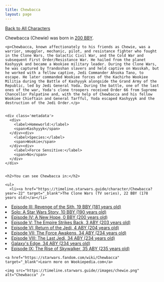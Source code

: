 ```yaml
---
title: Chewbacca
layout: page
---
```

<a href="/character" class="smaller">Back to All Characters</a>

<div class="container">
  <div class="col-10">
    <p>
    Chewbacca (Chewie)             was born in <a href="https://timeline.starwars.guide/character/Chewbacca?year=-200" target="_blank">200 BBY</a>.
    </p>

    <p>Chewbacca, known affectionately to his friends as Chewie, was a warrior, smuggler, mechanic, pilot, and resistance fighter who fought in the Clone Wars, the Galactic Civil War, and the Cold War and subsequent First Order/Resistance War. He hailed from the planet Kashyyyk and became a Wookiee military leader. During the Clone Wars, he was captured by Trandoshan slavers and held captive on Wasskah, but he worked with a fellow captive, Jedi Commander Ahsoka Tano, to escape. He later commanded Wookiee forces of the Kachirho Wookiee Militia during the Battle of Kashyyyk alongside the Grand Army of the Republic, led by Jedi General Yoda. During the battle, one of the last ones of the war, Yoda's clone troopers received Order 66 from Supreme Chancellor Palpatine and, with the help of Chewbacca and his fellow Wookiee Chieftain and General Tarfful, Yoda escaped Kashyyyk and the destruction of the Jedi Order.</p>


    <div class='metadata'>
      <div>
        <label>Homeworld:</label>
        <span>Kashyyyk</span>
      </div><div>
        <label>Species:</label>
        <span>Wookie</span>
      </div><div>
        <label>Force Sensitive:</label>
        <span>No</span>
      </div>
    </div>


    <h2>You can see Chewbacca in:</h2>

    <ul>
      <li><a href="https://timeline.starwars.guide/character/Chewbacca?year=-22" target="_blank">The Clone Wars (TV series), 22 BBY (178 years old)</a></li>
  <li><a href="https://timeline.starwars.guide/character/Chewbacca?year=-19" target="_blank">Episode III: Revenge of the Sith, 19 BBY (181 years old)</a></li>
  <li><a href="https://timeline.starwars.guide/character/Chewbacca?year=-10" target="_blank">Solo: A Star Wars Story, 10 BBY (190 years old)</a></li>
  <li><a href="https://timeline.starwars.guide/character/Chewbacca?year=0" target="_blank">Episode IV: A New Hope, 0 BBY (200 years old)</a></li>
  <li><a href="https://timeline.starwars.guide/character/Chewbacca?year=3" target="_blank">Episode V: The Empire Strikes Back, 3 ABY (203 years old)</a></li>
  <li><a href="https://timeline.starwars.guide/character/Chewbacca?year=4" target="_blank">Episode VI: Return of the Jedi, 4 ABY (204 years old)</a></li>
  <li><a href="https://timeline.starwars.guide/character/Chewbacca?year=34" target="_blank">Episode VII: The Force Awakens, 34 ABY (234 years old)</a></li>
  <li><a href="https://timeline.starwars.guide/character/Chewbacca?year=34" target="_blank">Episode VIII: The Last Jedi, 34 ABY (234 years old)</a></li>
  <li><a href="https://timeline.starwars.guide/character/Chewbacca?year=34" target="_blank">Galaxy's Edge, 34 ABY (234 years old)</a></li>
  <li><a href="https://timeline.starwars.guide/character/Chewbacca?year=35" target="_blank">Episode IX: The Rise of Skywalker, 35 ABY (235 years old)</a></li>
    </ul>

    <a href="https://starwars.fandom.com/wiki/Chewbacca" target="_blank">Learn more on Wookiepedia.com</a>
  </div>
  <div class="character_image col-2">
    
    <img src="https://timeline.starwars.guide//images/chewie.png" alt="Chewbacca" />
  </div>
</div>
